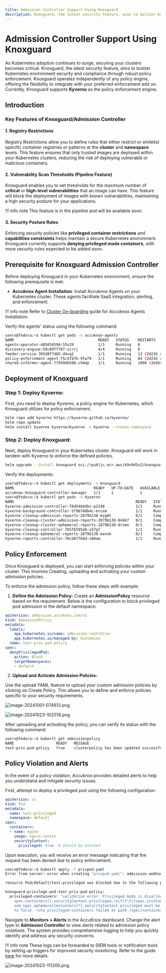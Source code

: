 ```yaml
---
title: Admission Controller Support Using Knoxguard
description: Knoxguard, the latest security feature, aims to bolster Kubernetes environment security and compliance through robust policy enforcement. Knoxguard operates independently of any policy engine, offering the flexibility to integrate with your preferred enforcement add on. Currently, Knoxguard supports Kyverno as the policy enforcement engine.
---
```


# Admission Controller Support Using Knoxguard

As Kubernetes adoption continues to surge, securing your clusters becomes critical. Knoxguard, the latest security feature, aims to bolster Kubernetes environment security and compliance through robust policy enforcement. Knoxguard operates independently of any policy engine, offering the flexibility to integrate with your preferred enforcement add on. Currently, Knoxguard supports **Kyverno** as the policy enforcement engine.

## Introduction

### Key Features of Knoxguard/Admission Controller

#### 1. **Registry Restrictions**

Registry Restrictions allow you to define rules that either restrict or whitelist specific container registries or patterns at the **cluster** and **namespace** levels. This feature ensures that only trusted images are deployed within your Kubernetes clusters, reducing the risk of deploying vulnerable or malicious containers.

#### 2. **Vulnerability Scan Thresholds** (Pipeline Feature)

Knoxguard enables you to set thresholds for the maximum number of **critical** or **high-level vulnerabilities** that an image can have. This feature will block the deployment of images with known vulnerabilities, maintaining a high security posture for your applications.

!!! info note
    This feature is in the pipeline and will be available soon.

#### 3. **Security Posture Rules**

Enforcing security policies like **privileged container restrictions** and **capabilities constraints** helps maintain a secure Kubernetes environment. Knoxguard currently supports **denying privileged mode containers**, with more security rules expected to be added soon.

## Prerequisite for Knoxguard Admission Controller

Before deploying Knoxguard in your Kubernetes environment, ensure the following prerequisite is met:

- **Accuknox Agent Installation**: Install Accuknox Agents on your Kubernetes cluster. These agents facilitate SaaS integration, alerting, and enforcement.

!!! info note
    Refer to [Cluster On-boarding](https://help.accuknox.com/how-to/cluster-onboarding/) guide for Accuknox Agents Installation.

Verify the agents' status using the following command:

```bash
userx@fedora:~$ kubectl get pods -n accuknox-agents
NAME                                      READY   STATUS    RESTARTS           AGE
agents-operator-d8585d594-55s29           1/1     Running   0                  72d
discovery-engine-59c69ff787-scrrj         4/4     Running   0                  72d
feeder-service-765d8f7d65-d4vq2           1/1     Running   13 (2d21h ago)     4d
policy-enforcement-agent-f5c5f87b-9fw79   1/1     Running   84 (2d21h ago)     40d
shared-informer-agent-77569db588-c944p    1/1     Running   1090 (2m36s ago)   40d
```

## Deployment of Knoxguard

### **Step 1: Deploy Kyverno:**

First, you need to deploy Kyverno, a policy engine for Kubernetes, which Knoxguard utilizes for policy enforcement.

```bash
helm repo add kyverno https://kyverno.github.io/kyverno/
helm repo update
helm install kyverno kyverno/kyverno -n kyverno --create-namespace
```

### **Step 2: Deploy Knoxguard:**

Next, deploy Knoxguard in your Kubernetes cluster. Knoxguard will work in tandem with Kyverno to enforce the defined policies.

```bash
helm upgrade --install knoxguard oci://public.ecr.aws/k9v9d5v2/knoxguard-chart --version=v0.2.0 -n knoxguard --create-namespace
```

Verify the deployments:

```bash
userx@fedora:~$ kubectl get deployments -n knoxguard
NAME                                    READY   UP-TO-DATE   AVAILABLE   AGE
accuknox-knoxguard-controller-manager   1/1     1            1           16s
userx@fedora:~$ kubectl get pods -n kyverno
NAME                                                       READY   STATUS      RESTARTS      AGE
kyverno-admission-controller-78d5464dbc-p2248              1/1     Running     1 (49m ago)   52m
kyverno-background-controller-5f96748b4c-mrcxm             1/1     Running     0             52m
kyverno-cleanup-admission-reports-28796130-mzg8t           0/1     Completed   0             4m2s
kyverno-cleanup-cluster-admission-reports-28796130-9nkb7   0/1     Completed   0             4m2s
kyverno-cleanup-cluster-ephemeral-reports-28796130-drsmn   0/1     Completed   0             4m2s
kyverno-cleanup-controller-7b5fb595d6-x57g7                1/1     Running     0             52m
kyverno-cleanup-ephemeral-reports-28796130-mxnxk           0/1     Completed   0             4m2s
kyverno-reports-controller-76cd67fb8d-v66wm                1/1     Running     1 (49m ago)   52m
```

## Policy Enforcement

Once Knoxguard is deployed, you can start enforcing policies within your cluster. This involves Creating, uploading and activating your custom admission policies.

To enforce the admission policy, follow these steps with example:

1. **Define the Admission Policy:** Create an **AdmissionPolicy** resource based on the requirement. Below is the configuration to block privileged pod admission in the default namespace:

```yaml
apiVersion: admission.accuknox.com/v1
kind: AdmissionPolicy
metadata:
  labels:
    app.kubernetes.io/name: admission-controller
    app.kubernetes.io/managed-by: kustomize
  name: test-priv-pod-policy
spec:
  denyPrivilegedPod:
    action: Block
    targetNamespaces:
    - default
```

2. **Upload and Activate Admission Policies:**

Use the upload YAML feature to upload your custom admission policies by clicking on Create Policy. This allows you to define and enforce policies specific to your security requirements.

![image-20241001-074613.png](images/admission-controller-knoxguard/1.png)

![image-20241023-102519.png](images/admission-controller-knoxguard/2.png)

After uploading and activating the policy, you can verify its status with the following command:

```bash
userx@fedora:~$ kubectl get admissionpolicy
NAME                   READY   MESSAGE                                       OWNED_PPLICIES
test-priv-pod-policy   True    clusterpolicy has been updated successfully   ["knoxguard-privilege-pod-test-priv-pod-policy"]
```

## Policy Violation and Alerts

In the event of a policy violation, Accuknox provides detailed alerts to help you understand and mitigate security issues.

First, attempt to deploy a privileged pod using the following configuration:

```yaml
apiVersion: v1
kind: Pod
metadata:
  name: test-privileged
  namespace: default
spec:
  containers:
  - name: nginx
    image: nginx:latest
    securityContext:
      privileged: true  # Should be blocked
```

Upon execution, you will receive an error message indicating that the request has been denied due to policy enforcement.

```bash
userx@fedora:~$ kubectl apply -f privpod.yaml
Error from server: error when creating "privpod.yaml": admission webhook "validate.kyverno.svc-fail" denied the request:

resource Pod/default/test-privileged was blocked due to the following policies

knoxguard-privilege-pod-test-priv-pod-policy:
  privileged-containers: "validation error: Privileged mode is disallowed. The fields
    spec.containers[].securityContext.privileged,\n\t\t\t\tspec.initContainers[].securityContext.privileged,
    and spec.ephemeralContainers[*].securityContext.privileged must be unset or set
    to false. rule privileged-containers failed at path /spec/containers/0/securityContext/privileged/"
```

Navigate to **Monitors > Alerts** in the AccuKnox dashboard. Change the alert type to **Admission Controller** to view alerts related to admission policy violations. The system provides comprehensive logging to help you quickly identify and address any security concerns.

!!! info note
    These logs can be forwarded to SIEM tools or notification tools by setting up triggers for improved security monitoring. Refer to the guide [here](https://help.accuknox.com/integrations/splunk/ "https://help.accuknox.com/integrations/splunk/") for more details.

![image-20241023-111200.png](images/admission-controller-knoxguard/3.png)
